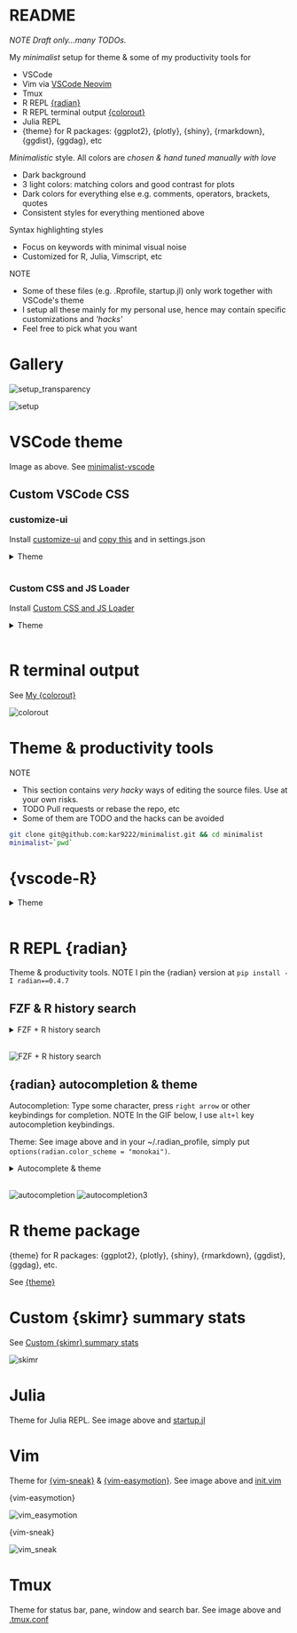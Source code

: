 # README

_NOTE Draft only...many TODOs._

My _minimalist_ setup for theme & some of my productivity tools for
- VSCode
- Vim via [VSCode Neovim](https://marketplace.visualstudio.com/items?itemName=asvetliakov.vscode-neovim)
- Tmux
- R REPL [{radian}](https://github.com/randy3k/radian)
- R REPL terminal output [{colorout}](https://github.com/jalvesaq/colorout)
- Julia REPL
- {theme} for R packages: {ggplot2}, {plotly}, {shiny}, {rmarkdown}, {ggdist}, {ggdag}, etc

_Minimalistic_ style. All colors are _chosen & hand tuned manually with love_
- Dark background
- 3 light colors: matching colors and good contrast for plots
- Dark colors for everything else e.g. comments, operators, brackets, quotes
- Consistent styles for everything mentioned above

Syntax highlighting styles
- Focus on keywords with minimal visual noise
- Customized for R, Julia, Vimscript, etc


NOTE
- Some of these files (e.g. .Rprofile, startup.jl) only work together with VSCode's theme
- I setup all these mainly for my personal use, hence may contain specific customizations and _'hacks'_
- Feel free to pick what you want

# Gallery

![setup_transparency](others/setup_transparent_2.png)

![setup](others/setup_2.png)


# VSCode theme

Image as above. See [minimalist-vscode](https://github.com/kar9222/minimalist-vscode)

## Custom VSCode CSS

### customize-ui

Install [customize-ui](https://marketplace.visualstudio.com/items?itemName=iocave.customize-ui) and [copy this](https://github.com/kar9222/minimalist/blob/main/vscode/vscode.css) and in settings.json


<details>
<summary>Theme</summary>

```json
{
    "vscode_custom_css.policy": true,
    "vscode_custom_css.imports": ["/path/to/vscode.css"],
}
```

</details>
<br>

### Custom CSS and JS Loader

Install [Custom CSS and JS Loader](https://marketplace.visualstudio.com/items?itemName=be5invis.vscode-custom-css)


<details>
<summary>Theme</summary>

```json
{
  // Sample only. Use any size you want.
  "customizeUI.listRowHeight": 28, // optionally, try 29
  "customizeUI.fontSizeMap": {
    "13px": "16px",
    "12px": "16px",
  },
}
```

</details>
<br>

# R terminal output

See [My {colorout}](https://gist.github.com/kar9222/0e1130c15bfaba3a71f0cf6d1d08931f)

![colorout](others/colorout.png)


# Theme & productivity tools

NOTE
- This section contains _very hacky_ ways of editing the source files. Use at your own risks.
- TODO Pull requests or rebase the repo, etc
- Some of them are TODO and the hacks can be avoided

```bash
git clone git@github.com:kar9222/minimalist.git && cd minimalist
minimalist=`pwd`
```


# {vscode-R}

<details>
<summary>Theme</summary>

```bash
# NOTE Manually alias your VSCode extensions directory e.g.
$vsc=~/.vscode/extensions
vsc_r=$(ls --color=never $vsc | grep ikuyadeu.r)
ln -sf vscode_r/r.json $vsc/$vsc_r/syntax/r.json
```

</details>
<br>


# R REPL {radian}

Theme & productivity tools. NOTE I pin the {radian} version at `pip install -I radian==0.4.7`

## FZF & R history search

<details>
<summary>FZF + R history search</summary>
<br>
Call [FZF](https://github.com/junegunn/fzf) for interactive R history search. Great for single-line history search and can be used together with native {radian} REPL's `ctrl+r` multi-line history search.

1. Put this in e.g. `~/bin/r_history` then `chmod +x ~/bin/r_history`
2. Call FZF in Tmux for running this script

~/bin/r_history

```bash
#! /bin/bash

# R history: Remove duplicates, commented lines, blank lines, starting `+` symbol
# NOTE the location of your ~/.radian_history. Should be the default.
tac ~/.radian_history                    | \
    awk '!a[$0]++'                       | \
    sed -e '/^#/d  ;  /^$/d  ;  s/^+//g' | \
    FZF --exact --no-sort
```

~/.tmux.conf

```bash
bind -n MY_KEYBINDING run " \
    tmux split-window -p 75 \
    'tmux send -t #{pane_id} \
        \"$(~/bin/r_history)\"' \
"
```

</details>
<br>

![FZF + R history search](others/fzf_r_history.gif)

## {radian} autocompletion & theme

Autocompletion: Type some character, press `right arrow` or other keybindings for completion. NOTE In the GIF below, I use `alt+l` key autocompletion keybindings.

Theme: See image above and in your ~/.radian_profile, simply put `options(radian.color_scheme = "monokai")`.


<details>
<summary>Autocomplete & theme</summary>

```bash
# R REPL {radian} --------------------------------

repl=./radian
radian_proj=$repl/radian
latest_conda=/opt/$(ls --color=never /opt | grep miniconda | tail -1)
latest_py=$(ls --color=never $latest_conda/lib | grep python | tail -1)
site_packages=$latest_conda/lib/$latest_py/site-packages

# {radian}
# TODO Use customer lexer
radian=$site_packages/radian
sudo ln -sf $radian_proj/lexer.py      $radian/lexer.py
sudo ln -sf $radian_proj/completion.py $radian/completion.py
sudo ln -sf $radian_proj/session.py    $radian/session.py

# {pygments}
# TODO https://pbelmans.ncag.info/blog/2011/03/06/how-to-change-pygments-styles-and-a-university-of-antwerp-style/
# https://stackoverflow.com/questions/25368222/pygments-style-not-found
# https://github.com/pbelmans/ua-pygments-style
sudo ln -sf $repl/pygments/styles/monokai.py $site_packages/pygments/styles/monokai.py

# {prompt_toolkit}
sudo ln -sf $repl/prompt_toolkit/styles/defaults.py $site_packages/lineedit/deps/prompt_toolkit/styles/defaults.py
```

</details>
<br>

![autocompletion](others/autocompletion.gif)
![autocompletion3](others/autocompletion3.gif)



# R theme package

{theme} for R packages: {ggplot2}, {plotly}, {shiny}, {rmarkdown}, {ggdist}, {ggdag}, etc.

See [{theme}](https://github.com/kar9222/theme)


# Custom {skimr} summary stats

See [Custom {skimr} summary stats](https://gist.github.com/kar9222/c9c0c55d01ce88bbc3a96981e71b7cae)

![skimr](others/skimr.png)


# Julia

Theme for Julia REPL. See image above and [startup.jl](https://github.com/kar9222/minimalist/blob/main/julia/startup.jl)

# Vim

Theme for [{vim-sneak}](https://github.com/justinmk/vim-sneak) & [{vim-easymotion}](https://github.com/easymotion/vim-easymotion). See image above and [init.vim](https://github.com/kar9222/minimalist/blob/main/vim/init.vim)

{vim-easymotion}

![vim_easymotion](others/vim_easymotion.png)

{vim-sneak}

![vim_sneak](others/vim_sneak.png)


# Tmux

Theme for status bar, pane, window and search bar. See image above and [.tmux.conf](https://github.com/kar9222/minimalist/blob/main/tmux/.tmux.conf)
